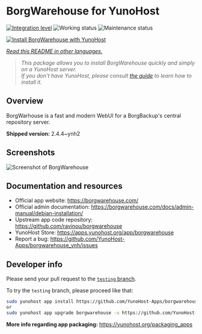 <!--
N.B.: This README was automatically generated by <https://github.com/YunoHost/apps/tree/master/tools/readme_generator>
It shall NOT be edited by hand.
-->

# BorgWarehouse for YunoHost

[![Integration level](https://apps.yunohost.org/badge/integration/borgwarehouse)](https://ci-apps.yunohost.org/ci/apps/borgwarehouse/)
![Working status](https://apps.yunohost.org/badge/state/borgwarehouse)
![Maintenance status](https://apps.yunohost.org/badge/maintained/borgwarehouse)

[![Install BorgWarehouse with YunoHost](https://install-app.yunohost.org/install-with-yunohost.svg)](https://install-app.yunohost.org/?app=borgwarehouse)

*[Read this README in other languages.](./ALL_README.md)*

> *This package allows you to install BorgWarehouse quickly and simply on a YunoHost server.*  
> *If you don't have YunoHost, please consult [the guide](https://yunohost.org/install) to learn how to install it.*

## Overview

BorgWarhouse is a fast and modern WebUI for a BorgBackup's central repository server. 


**Shipped version:** 2.4.4~ynh2

## Screenshots

![Screenshot of BorgWarehouse](./doc/screenshots/screenshot.png)

## Documentation and resources

- Official app website: <https://borgwarehouse.com/>
- Official admin documentation: <https://borgwarehouse.com/docs/admin-manual/debian-installation/>
- Upstream app code repository: <https://github.com/ravinou/borgwarehouse>
- YunoHost Store: <https://apps.yunohost.org/app/borgwarehouse>
- Report a bug: <https://github.com/YunoHost-Apps/borgwarehouse_ynh/issues>

## Developer info

Please send your pull request to the [`testing` branch](https://github.com/YunoHost-Apps/borgwarehouse_ynh/tree/testing).

To try the `testing` branch, please proceed like that:

```bash
sudo yunohost app install https://github.com/YunoHost-Apps/borgwarehouse_ynh/tree/testing --debug
or
sudo yunohost app upgrade borgwarehouse -u https://github.com/YunoHost-Apps/borgwarehouse_ynh/tree/testing --debug
```

**More info regarding app packaging:** <https://yunohost.org/packaging_apps>
